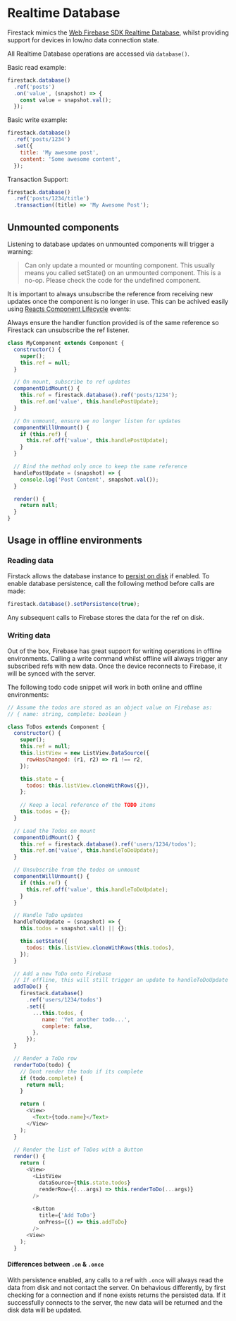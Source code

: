 
# Realtime Database

Firestack mimics the [Web Firebase SDK Realtime Database](https://firebase.google.com/docs/database/web/read-and-write), whilst
providing support for devices in low/no data connection state.

All Realtime Database operations are accessed via `database()`.

Basic read example:
```javascript
firestack.database()
  .ref('posts')
  .on('value', (snapshot) => {
    const value = snapshot.val();     
  });
```

Basic write example:
```javascript
firestack.database()
  .ref('posts/1234')
  .set({
    title: 'My awesome post',
    content: 'Some awesome content',   
  });
```

Transaction Support:
```javascript
firestack.database()
  .ref('posts/1234/title')
  .transaction((title) => 'My Awesome Post');
```

## Unmounted components

Listening to database updates on unmounted components will trigger a warning:

> Can only update a mounted or mounting component. This usually means you called setState() on an unmounted component. This is a no-op. Please check the code for the undefined component.

It is important to always unsubscribe the reference from receiving new updates once the component is no longer in use.
This can be achived easily using [Reacts Component Lifecycle](https://facebook.github.io/react/docs/react-component.html#the-component-lifecycle) events:

Always ensure the handler function provided is of the same reference so Firestack can unsubscribe the ref listener.

```javascript
class MyComponent extends Component {
  constructor() {
    super();
    this.ref = null;
  }

  // On mount, subscribe to ref updates
  componentDidMount() {
    this.ref = firestack.database().ref('posts/1234');
    this.ref.on('value', this.handlePostUpdate);
  }

  // On unmount, ensure we no longer listen for updates
  componentWillUnmount() {
    if (this.ref) {
      this.ref.off('value', this.handlePostUpdate);
    }
  }

  // Bind the method only once to keep the same reference
  handlePostUpdate = (snapshot) => {
    console.log('Post Content', snapshot.val());
  }

  render() {
    return null;
  }
}

```

## Usage in offline environments

### Reading data

Firstack allows the database instance to [persist on disk](https://firebase.google.com/docs/database/android/offline-capabilities) if enabled.
To enable database persistence, call the following method before calls are made:

```javascript
firestack.database().setPersistence(true);
```

Any subsequent calls to Firebase stores the data for the ref on disk.

### Writing data

Out of the box, Firebase has great support for writing operations in offline environments. Calling a write command whilst offline
will always trigger any subscribed refs with new data. Once the device reconnects to Firebase, it will be synced with the server.

The following todo code snippet will work in both online and offline environments:

```javascript
// Assume the todos are stored as an object value on Firebase as:
// { name: string, complete: boolean }

class ToDos extends Component {
  constructor() {
    super();
    this.ref = null;
    this.listView = new ListView.DataSource({
      rowHasChanged: (r1, r2) => r1 !== r2,
    });

    this.state = {
      todos: this.listView.cloneWithRows({}),             
    };
    
    // Keep a local reference of the TODO items
    this.todos = {};
  }

  // Load the Todos on mount
  componentDidMount() {
    this.ref = firestack.database().ref('users/1234/todos');
    this.ref.on('value', this.handleToDoUpdate);
  }

  // Unsubscribe from the todos on unmount
  componentWillUnmount() {
    if (this.ref) {
      this.ref.off('value', this.handleToDoUpdate);
    }
  }

  // Handle ToDo updates
  handleToDoUpdate = (snapshot) => {
    this.todos = snapshot.val() || {};

    this.setState({
      todos: this.listView.cloneWithRows(this.todos),       
    });
  }

  // Add a new ToDo onto Firebase
  // If offline, this will still trigger an update to handleToDoUpdate
  addToDo() {
    firestack.database()
      .ref('users/1234/todos')
      .set({
        ...this.todos, {
           name: 'Yet another todo...',
           complete: false,
        },
      });
  }

  // Render a ToDo row
  renderToDo(todo) {
    // Dont render the todo if its complete
    if (todo.complete) {
      return null;
    }

    return (
      <View>
        <Text>{todo.name}</Text>
      </View>
    );
  }
  
  // Render the list of ToDos with a Button
  render() {
    return (
      <View>
        <ListView
          dataSource={this.state.todos}
          renderRow={(...args) => this.renderToDo(...args)}
        />
            
        <Button
          title={'Add ToDo'}
          onPress={() => this.addToDo}
        />
      <View>
    );
  }
```

#### Differences between `.on` & `.once`

With persistence enabled, any calls to a ref with `.once` will always read the data from disk and not contact the server.
On behavious differently, by first checking for a connection and if none exists returns the persisted data. If it successfully connects
to the server, the new data will be returned and the disk data will be updated.
